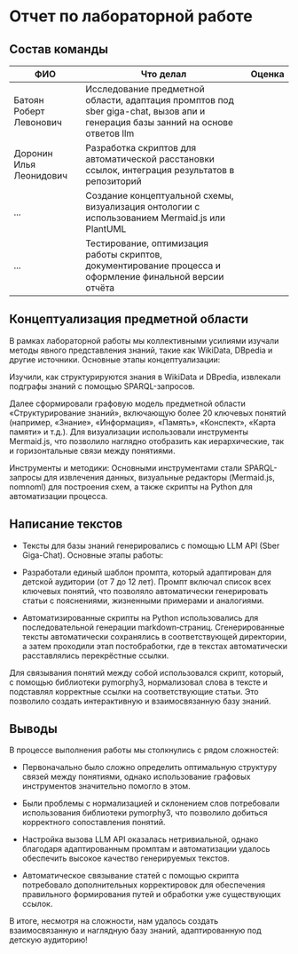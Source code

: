 # Отчет по лабораторной работе

## Состав команды

| ФИО                     | Что делал                                                                                                                         | Оценка |
|-------------------------|-----------------------------------------------------------------------------------------------------------------------------------|--------|
| Батоян Роберт Левонович | Исследование предметной области, адаптация промптов под sber giga-chat, вызов апи и генерация базы занний на основе ответов llm |      |
| Доронин Илья Леонидович | Разработка скриптов для автоматической расстановки ссылок, интеграция результатов в репозиторий                                                                                                                               | |
| ...                     | Создание концептуальной схемы, визуализация онтологии с использованием Mermaid.js или PlantUML                                                                                                                               |  |
| ...                     | Тестирование, оптимизация работы скриптов, документирование процесса и оформление финальной версии отчёта                                                                                       | |

## Концептуализация предметной области

В рамках лабораторной работы мы коллективными усилиями изучали методы явного представления знаний, такие как WikiData, DBpedia и другие источники.
Основные этапы концептуализации:

Изучили, как структурируются знания в WikiData и DBpedia, извлекали подграфы знаний с помощью SPARQL-запросов.

Далее сформировали графовую модель предметной области «Структурирование знаний», включающую более 20 ключевых понятий (например, «Знание», «Информация», «Память», «Конспект», «Карта памяти» и т.д.). Для визуализации использовали инструменты Mermaid.js, что позволило наглядно отобразить как иерархические, так и горизонтальные связи между понятиями.

Инструменты и методики: Основными инструментами стали SPARQL-запросы для извлечения данных, визуальные редакторы (Mermaid.js, nomnoml) для построения схем, а также скрипты на Python для автоматизации процесса.
## Написание текстов

* Тексты для базы знаний генерировались с помощью LLM API (Sber Giga-Chat). Основные этапы работы:

* Разработали единый шаблон промпта, который адаптирован для детской аудитории (от 7 до 12 лет). Промпт включал список всех ключевых понятий, что позволяло автоматически генерировать статьи с пояснениями, жизненными примерами и аналогиями.

* Автоматизированные скрипты на Python использовались для последовательной генерации markdown‑страниц. Сгенерированные тексты автоматически сохранялись в соответствующей директории, а затем проходили этап постобработки, где в текстах автоматически расставлялись перекрёстные ссылки.

Для связывания понятий между собой использовался скрипт, который, с помощью библиотеки pymorphy3, нормализовал слова в тексте и подставлял корректные ссылки на соответствующие статьи. Это позволило создать интерактивную и взаимосвязанную базу знаний.
## Выводы

В процессе выполнения работы мы столкнулись с рядом сложностей:

* Первоначально было сложно определить оптимальную структуру связей между понятиями, однако использование графовых инструментов значительно помогло в этом.

* Были проблемы с нормализацией и склонением слов потребовали использования библиотеки pymorphy3, что позволило добиться корректного сопоставления понятий.

* Настройка вызова LLM API оказалась нетривиальной, однако благодаря адаптированным промптам и автоматизации удалось обеспечить высокое качество генерируемых текстов.

* Автоматическое связывание статей с помощью скрипта потребовало дополнительных корректировок для обеспечения правильного формирования путей и обработки уже существующих ссылок.

В итоге, несмотря на сложности, нам удалось создать взаимосвязанную и наглядную базу знаний, адаптированную под детскую аудиторию!

